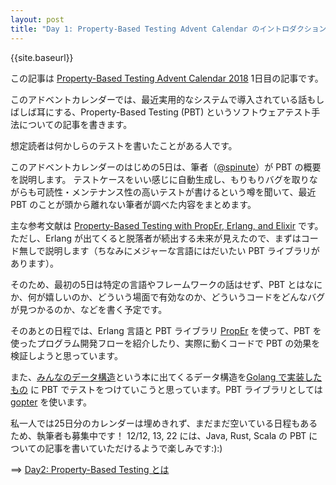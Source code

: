 ```yaml
---
layout: post
title: "Day 1: Property-Based Testing Advent Calendar のイントロダクション"
---
```


{{site.baseurl}}

この記事は [Property-Based Testing Advent Calendar 2018](https://qiita.com/advent-calendar/2018/property-based-testing) 1日目の記事です。

このアドベントカレンダーでは、最近実用的なシステムで導入されている話もしばしば耳にする、Property-Based Testing (PBT) というソフトウェアテスト手法についての記事を書きます。

想定読者は何かしらのテストを書いたことがある人です。

このアドベントカレンダーのはじめの5日は、筆者（[@spinute](https://twitter.com/spinute)）が PBT の概要を説明します。
テストケースをいい感じに自動生成し、もりもりバグを取りながらも可読性・メンテナンス性の高いテストが書けるという噂を聞いて、最近 PBT のことが頭から離れない筆者が調べた内容をまとめます。

主な参考文献は [Property-Based Testing with PropEr, Erlang, and Elixir](https://propertesting.com/) です。ただし、Erlang が出てくると脱落者が続出する未来が見えたので、まずはコード無しで説明します（ちなみにメジャーな言語にはだいたい PBT ライブラリがあります）。

そのため、最初の5日は特定の言語やフレームワークの話はせず、PBT とはなにか、何が嬉しいのか、どういう場面で有効なのか、どういうコードをどんなバグが見つかるのか、などを書く予定です。

そのあとの日程では、Erlang 言語と PBT ライブラリ [PropEr](https://github.com/proper-testing/proper) を使って、PBT を使ったプログラム開発フローを紹介したり、実際に動くコードで PBT の効果を検証しようと思っています。

また、[みんなのデータ構造](https://www.lambdanote.com/collections/custom-collection/products/opendatastructures)という本に出てくるデータ構造を[Golang で実装したもの](https://github.com/spinute/ods-go) に PBT でテストをつけていこうと思っています。PBT ライブラリとしては [gopter](https://github.com/leanovate/gopter) を使います。

私一人では25日分のカレンダーは埋めきれず、まだまだ空いている日程もあるため、執筆者も募集中です！
12/12, 13, 22 には、Java, Rust, Scala の PBT についての記事を書いていただけるようで楽しみです:):)

==> [Day2: Property-Based Testing とは](https://spinute.org/2018/12/02/PBT-day2.html)
